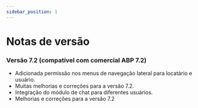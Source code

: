 ```yaml
---
sidebar_position: 1
---
```


# Notas de versão

### Versão 7.2 (compatível com comercial ABP 7.2)

- Adicionada permissão nos menus de navegação lateral para locatário e usuário.
- Muitas melhorias e correções para a versão 7.2.
- Integração do módulo de chat para diferentes usuários.
- Melhorias e correções para a versão 7.2
